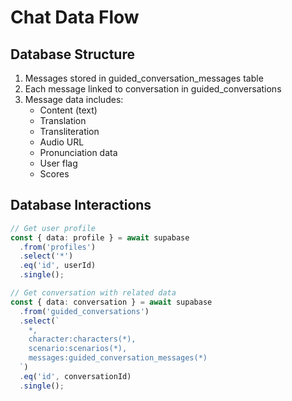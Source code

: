 # Chat Data Flow

## Database Structure

1. Messages stored in guided_conversation_messages table
2. Each message linked to conversation in guided_conversations
3. Message data includes:
   - Content (text)
   - Translation
   - Transliteration
   - Audio URL
   - Pronunciation data
   - User flag
   - Scores

## Database Interactions

```typescript
// Get user profile
const { data: profile } = await supabase
  .from('profiles')
  .select('*')
  .eq('id', userId)
  .single();

// Get conversation with related data
const { data: conversation } = await supabase
  .from('guided_conversations')
  .select(`
    *,
    character:characters(*),
    scenario:scenarios(*),
    messages:guided_conversation_messages(*)
  `)
  .eq('id', conversationId)
  .single();
```